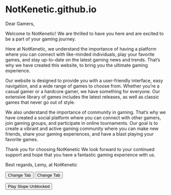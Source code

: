 # NotKenetic.github.io
Dear Gamers,

Welcome to NotKenetic! We are thrilled to have you here and are excited to be a part of your gaming journey.

Here at NotKenetic, we understand the importance of having a platform where you can connect with like-minded individuals, play your favorite games, and stay up-to-date on the latest gaming news and trends. That’s why we have created this website, to bring you the ultimate gaming experience.

Our website is designed to provide you with a user-friendly interface, easy navigation, and a wide range of games to choose from. Whether you’re a casual gamer or a hardcore gamer, we have something for everyone. Our extensive library of games includes the latest releases, as well as classic games that never go out of style.

We also understand the importance of community in gaming. That’s why we have created a social platform where you can connect with other gamers, join gaming groups, and participate in online tournaments. Our goal is to create a vibrant and active gaming community where you can make new friends, share your gaming experiences, and have a blast playing your favorite games.

Thank you for choosing NotKenetic We look forward to your continued support and hope that you have a fantastic gaming experience with us.

Best regards,
Lemy, at
NotKenetic

<html>
    <body>
        <script src="https://chatwee-api.com/v2/script/64346909029bba00cc0fe0ea.js"></script>
    </body>
</html>


<html>
<head>
  <title>Classes Cloak</title>
  <link rel="icon" type="image/png" href="favicon.png">
  <script>
    function changeTab() {
      document.title = "Classes";
      var favicon = document.querySelector('link[rel="icon"]');
      favicon.href = "https://upload.wikimedia.org/wikipedia/commons/thumb/1/19/Google_Classroom_Logo.svg/512px-Google_Classroom_Logo.svg.png?20221017163738";
    }
  </script>
</head>
<body>
  <button onclick="changeTab()">Change Tab</button>
</body>
</html>






<html>
<head>
  <title>Classes Cloak</title>
  <link rel="icon" type="image/png" href="favicon.png">
  <script>
    function changeTab() {
      document.title = "Classes";
      var favicon = document.querySelector('link[rel="icon"]');
      favicon.href = "https://cdn-icons-png.flaticon.com/512/2991/2991148.png";
    }
  </script>
</head>
<body>
  <button onclick="changeTab()">Change Tab</button>
</body>
</html>







<html>
<head>
    <title>Slope</title>
</head>
<body>

<!-- Button Element -->
<button id="transferButton">Play Slope Unblocked</button>

<!-- JavaScript Code -->
<script>
    // Get the button element by its ID
    var transferButton = document.getElementById("transferButton");
    
    // Add a click event listener to the button
    transferButton.addEventListener("click", function() {
        // Redirect to the desired URL
        window.location.href = "https://notkenetic.github.io/slope.html"; // Replace with your desired URL
    });
</script>

</body>
</html>

